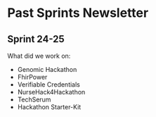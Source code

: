 # Past Sprints Newsletter

## Sprint 24-25

What did we work on:

- Genomic Hackathon
- FhirPower
- Verifiable Credentials
- NurseHack4Hackathon
- TechSerum
- Hackathon Starter-Kit
